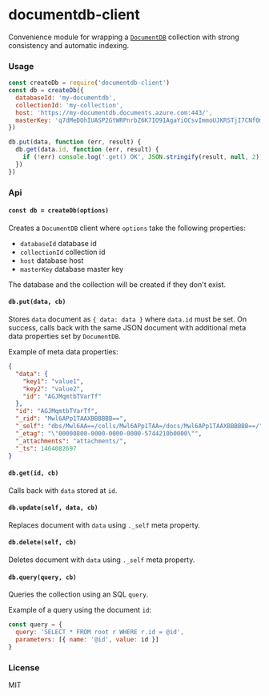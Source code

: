 # documentdb-client

Convenience module for wrapping a [`DocumentDB`](https://github.com/Azure/azure-documentdb-node) collection with strong consistency and automatic indexing.

### Usage

```js
const createDb = require('documentdb-client')
const db = createDb({
  databaseId: 'my-documentdb',
  collectionId: 'my-collection',
  host: 'https://my-documentdb.documents.azure.com:443/',
  masterKey: 'q7dMeDOhIUASP2GtWRPnrbZ6K7IO91AgaYiOCsvImmoUJKRSTjI7CNf0mEehGh4czRo17yED5AmPN1wERf367=='
})

db.put(data, function (err, result) {
  db.get(data.id, function (err, result) {
    if (!err) console.log('.get() OK', JSON.stringify(result, null, 2))
  })
})
```

### Api

#### `const db = createDb(options)`

Creates a `DocumentDB` client where `options` take the following properties:

* `databaseId` database id
* `collectionId` collection id
* `host` database host
* `masterKey` database master key

The database and the collection will be created if they don't exist.

#### `db.put(data, cb)`

Stores `data` document as `{ data: data }` where `data.id` must be set. On success, calls back with the same JSON document with additional meta data properties set by `DocumentDB`.

Example of meta data properties:

```json
{
  "data": {
    "key1": "value1",
    "key2": "value2",
    "id": "AGJMqmtbTVarTf"
  },
  "id": "AGJMqmtbTVarTf",
  "_rid": "Mwl6APp1TAAXBBBBBB==",
  "_self": "dbs/Mwl6AA==/colls/Mwl6APp1TAA=/docs/Mwl6APp1TAAXBBBBBB==/",
  "_etag": "\"00000800-0000-0000-0000-5744210b0000\"",
  "_attachments": "attachments/",
  "_ts": 1464082697
}
```

#### `db.get(id, cb)`

Calls back with `data` stored at `id`.

#### `db.update(self, data, cb)`

Replaces document with `data` using `._self` meta property.

#### `db.delete(self, cb)`

Deletes document with `data` using `._self` meta property.

#### `db.query(query, cb)`

Queries the collection using an SQL `query`.

Example of a query using the document `id`:

```js
const query = {
  query: 'SELECT * FROM root r WHERE r.id = @id',
  parameters: [{ name: '@id', value: id }]
}
```

### License

MIT

